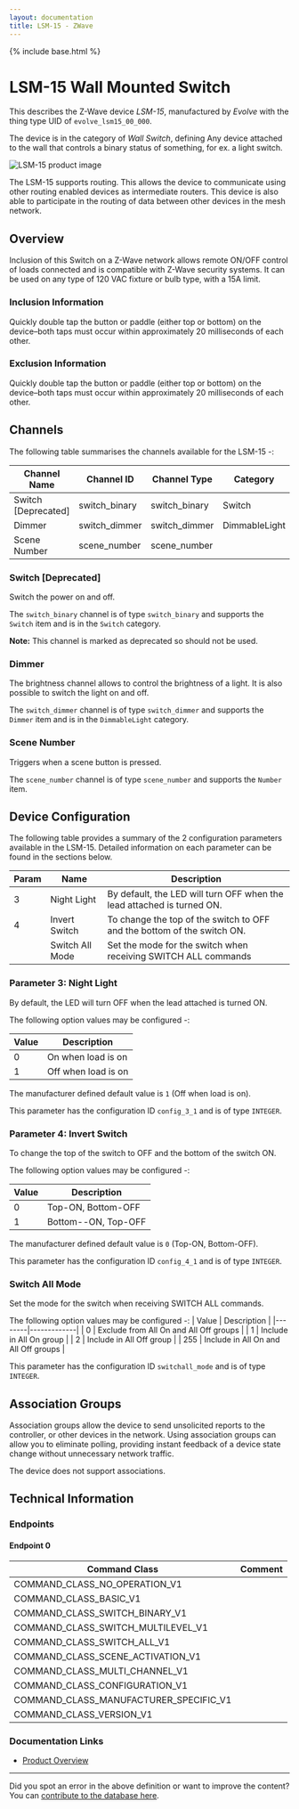 ```yaml
---
layout: documentation
title: LSM-15 - ZWave
---
```


{% include base.html %}

# LSM-15 Wall Mounted Switch
This describes the Z-Wave device *LSM-15*, manufactured by *Evolve* with the thing type UID of ```evolve_lsm15_00_000```.

The device is in the category of *Wall Switch*, defining Any device attached to the wall that controls a binary status of something, for ex. a light switch.

![LSM-15 product image](https://opensmarthouse.org/zwavedatabase/318/image/)


The LSM-15 supports routing. This allows the device to communicate using other routing enabled devices as intermediate routers.  This device is also able to participate in the routing of data between other devices in the mesh network.

## Overview

Inclusion of this Switch on a Z-Wave network allows remote ON/OFF control of loads connected and is compatible with Z-Wave security systems. It can be used on any type of 120 VAC fixture or bulb type, with a 15A limit.

### Inclusion Information

Quickly double tap the button or paddle (either top or bottom) on the device–both taps must occur within approximately 20 milliseconds of each other.

### Exclusion Information

Quickly double tap the button or paddle (either top or bottom) on the device–both taps must occur within approximately 20 milliseconds of each other.

## Channels

The following table summarises the channels available for the LSM-15 -:

| Channel Name | Channel ID | Channel Type | Category | Item Type |
|--------------|------------|--------------|----------|-----------|
| Switch  [Deprecated]| switch_binary | switch_binary | Switch | Switch | 
| Dimmer | switch_dimmer | switch_dimmer | DimmableLight | Dimmer | 
| Scene Number | scene_number | scene_number |  | Number | 

### Switch [Deprecated]
Switch the power on and off.

The ```switch_binary``` channel is of type ```switch_binary``` and supports the ```Switch``` item and is in the ```Switch``` category.

**Note:** This channel is marked as deprecated so should not be used.

### Dimmer
The brightness channel allows to control the brightness of a light.
            It is also possible to switch the light on and off.

The ```switch_dimmer``` channel is of type ```switch_dimmer``` and supports the ```Dimmer``` item and is in the ```DimmableLight``` category.

### Scene Number
Triggers when a scene button is pressed.

The ```scene_number``` channel is of type ```scene_number``` and supports the ```Number``` item.



## Device Configuration

The following table provides a summary of the 2 configuration parameters available in the LSM-15.
Detailed information on each parameter can be found in the sections below.

| Param | Name  | Description |
|-------|-------|-------------|
| 3 | Night Light | By default, the LED will turn OFF when the lead attached is turned ON. |
| 4 | Invert Switch | To change the top of the switch to OFF and the bottom of the switch ON. |
|  | Switch All Mode | Set the mode for the switch when receiving SWITCH ALL commands |

### Parameter 3: Night Light

By default, the LED will turn OFF when the lead attached is turned ON.

The following option values may be configured -:

| Value  | Description |
|--------|-------------|
| 0 | On when load is on |
| 1 | Off when load is on |

The manufacturer defined default value is ```1``` (Off when load is on).

This parameter has the configuration ID ```config_3_1``` and is of type ```INTEGER```.


### Parameter 4: Invert Switch

To change the top of the switch to OFF and the bottom of the switch ON.

The following option values may be configured -:

| Value  | Description |
|--------|-------------|
| 0 | Top-ON, Bottom-OFF |
| 1 | Bottom--ON, Top-OFF |

The manufacturer defined default value is ```0``` (Top-ON, Bottom-OFF).

This parameter has the configuration ID ```config_4_1``` and is of type ```INTEGER```.

### Switch All Mode

Set the mode for the switch when receiving SWITCH ALL commands.

The following option values may be configured -:
| Value  | Description |
|--------|-------------|
| 0 | Exclude from All On and All Off groups |
| 1 | Include in All On group |
| 2 | Include in All Off group |
| 255 | Include in All On and All Off groups |

This parameter has the configuration ID ```switchall_mode``` and is of type ```INTEGER```.


## Association Groups

Association groups allow the device to send unsolicited reports to the controller, or other devices in the network. Using association groups can allow you to eliminate polling, providing instant feedback of a device state change without unnecessary network traffic.

The device does not support associations.
## Technical Information

### Endpoints

#### Endpoint 0

| Command Class | Comment |
|---------------|---------|
| COMMAND_CLASS_NO_OPERATION_V1| |
| COMMAND_CLASS_BASIC_V1| |
| COMMAND_CLASS_SWITCH_BINARY_V1| |
| COMMAND_CLASS_SWITCH_MULTILEVEL_V1| |
| COMMAND_CLASS_SWITCH_ALL_V1| |
| COMMAND_CLASS_SCENE_ACTIVATION_V1| |
| COMMAND_CLASS_MULTI_CHANNEL_V1| |
| COMMAND_CLASS_CONFIGURATION_V1| |
| COMMAND_CLASS_MANUFACTURER_SPECIFIC_V1| |
| COMMAND_CLASS_VERSION_V1| |

### Documentation Links

* [Product Overview](https://opensmarthouse.org/zwavedatabase/318/reference/LSM-15-Binary-Switch.pdf)

---

Did you spot an error in the above definition or want to improve the content?
You can [contribute to the database here](https://opensmarthouse.org/zwavedatabase/318).
